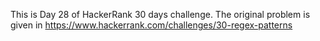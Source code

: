 This is Day 28 of HackerRank 30 days challenge. The original problem is given in https://www.hackerrank.com/challenges/30-regex-patterns